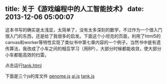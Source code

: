 title: 关于《游戏编程中的人工智能技术》
date: 2013-12-06 05:00:07
---

这本书写的确实是太浅显，太简单了，没有太多深刻的数学，不过作为一个很入门很入门的东西，还是给了我很多的启发。下面这个小坦克的页面，利用了html5的canvas和worker等特性实现了类似书中第七章内容的一个例子。当然书中是有遗传算法，我改成了小车之间的相互学习（用BP），大部分时候都能收敛，使大部分小车都能高效的扫雷。

点击运行[tank.html](/uploads/2013/12/tank.html)

下面是三个js的库文件
[genome.js](/uploads/2013/12/genome.js) 
[ai.js](/uploads/2013/12/ai.js) 
[tank.js](/uploads/2013/12/tank.js)